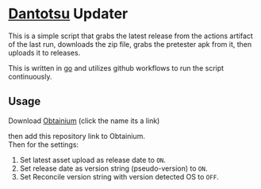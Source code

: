 # [Dantotsu]("https://github.com/rebelonion/Dantotsu/tree/dev") Updater

This is a simple script that grabs the latest release from the actions artifact of the last run, downloads the zip file, grabs the pretester apk from it, then uploads it to releases.

This is written in [go](https://go.dev/) and utilizes github workflows to run the script continuously.

## Usage

Download [Obtainium](https://github.com/ImranR98/Obtainium) (click the name its a link)

then add this repository link to Obtainium.\
Then for the settings:

1. Set latest asset upload as release date to `ON`.
2. Set release date as version string (pseudo-version) to `ON`.
3. Set Reconcile version string with version detected OS to `OFF`.
